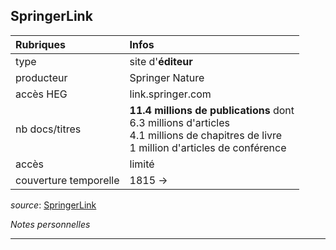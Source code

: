 ## SpringerLink

| Rubriques | Infos |
| :-------- | :---- |
| type | site d'**éditeur** |
| producteur | Springer Nature |
| accès HEG | link.springer.com |
| nb docs/titres | **11.4 millions de publications** dont <br/>6.3 millions d'articles <br/>4.1 millions de chapitres de livre <br/>1 million d'articles de conférence <br/> |
| accès | limité |
| couverture temporelle | 1815 -> |

*source*: [SpringerLink](https://link.springer.com/search?query=)   

*Notes personnelles*

---

